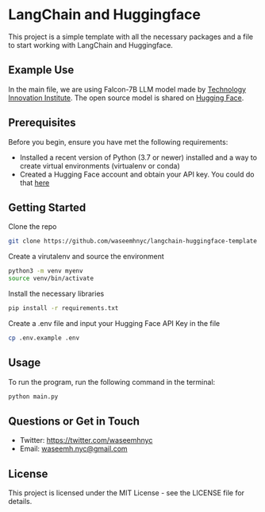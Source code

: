 # LangChain and Huggingface

This project is a simple template with all the necessary packages and a file to start working with LangChain and Huggingface.

## Example Use

In the main file, we are using Falcon-7B LLM model made by [Technology Innovation Institute](https://www.tii.ae/). The open source model is shared on [Hugging Face](https://huggingface.co/tiiuae/falcon-7b-instruct).

## Prerequisites

Before you begin, ensure you have met the following requirements:

- Installed a recent version of Python (3.7 or newer) installed and a way to create virtual environments (virtualenv or conda)
- Created a Hugging Face account and obtain your API key. You could do that [here](https://huggingface.co/settings/tokens)

## Getting Started

Clone the repo

```bash
git clone https://github.com/waseemhnyc/langchain-huggingface-template
```

Create a virutalenv and source the environment

```bash
python3 -m venv myenv
source venv/bin/activate
```

Install the necessary libraries

```bash
pip install -r requirements.txt
```

Create a .env file and input your Hugging Face API Key in the file

```bash
cp .env.example .env
```

## Usage

To run the program, run the following command in the terminal:

```bash
python main.py
```

## Questions or Get in Touch

- Twitter: https://twitter.com/waseemhnyc
- Email: waseemh.nyc@gmail.com

## License

This project is licensed under the MIT License - see the LICENSE file for details.